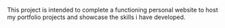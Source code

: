 This project is intended to complete a functioning personal website to host my portfolio projects and showcase the skills i have developed.
